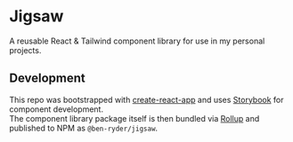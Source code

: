 # Jigsaw
A reusable React & Tailwind component library for use in my personal projects.

## Development
This repo was bootstrapped with [create-react-app](https://create-react-app.dev/) and uses [Storybook](https://storybook.js.org/)
for component development.  
The component library package itself is then bundled via [Rollup](https://github.com/rollup/rollup) and published to NPM
as `@ben-ryder/jigsaw`.  
